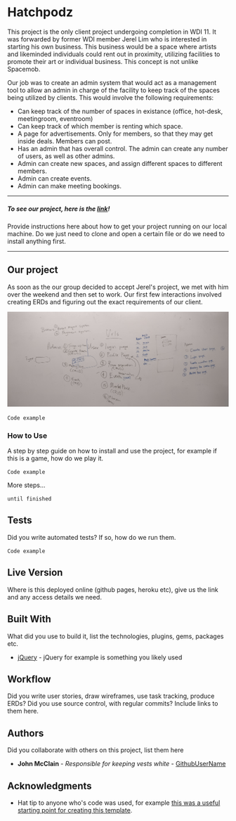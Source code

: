 # Hatchpodz

This project is the only client project undergoing completion in WDI 11. It was forwarded by former WDI member Jerel Lim who is interested in starting his own business. This business would be a space where artists and likeminded individuals could rent out in proximity, utilizing facilities to promote their art or individual business. This concept is not unlike Spacemob.

Our job was to create an admin system that would act as a management tool to allow an admin in charge of the facility to keep track of the spaces being utilized by clients. This would involve the following requirements:
* Can keep track of the number of spaces in existance (office, hot-desk, meetingroom, eventroom)
* Can keep track of which member is renting which space.
* A page for advertisements. Only for members, so that they may get inside deals. Members can post.
* Has an admin that has overall control. The admin can create any number of users, as well as other admins.
* Admin can create new spaces, and assign different spaces to different members.
* Admin can create events.
* Admin can make meeting bookings.

---

##### To see our project, here is the [link](https://www.facebook.com)!

Provide instructions here about how to get your project running on our local machine. Do we just need to clone and open a certain file or do we need to install anything first.

---

## Our project

As soon as the our group decided to accept Jerel's project, we met with him over the weekend and then set to work. Our first few interactions involved creating ERDs and figuring out the exact requirements of our client.

![Rough requirements](./app/assets/images/requirements.png)

```
Code example
```

### How to Use

A step by step guide on how to install and use the project, for example if this is a game, how do we play it.


```
Code example
```

More steps...

```
until finished
```


## Tests

Did you write automated tests? If so, how do we run them.


```
Code example
```

## Live Version

Where is this deployed online (github pages, heroku etc), give us the link and any access details we need.

## Built With

What did you use to build it, list the technologies, plugins, gems, packages etc.

* [jQuery](http://jquery.com/) - jQuery for example is something you likely used

## Workflow

Did you write user stories, draw wireframes, use task tracking, produce ERDs? Did you use source control, with regular commits? Include links to them here.

## Authors

Did you collaborate with others on this project, list them here

* **John McClain** - *Responsible for keeping vests white* - [GithubUserName](https://github.com/GithubUserName)

## Acknowledgments

* Hat tip to anyone who's code was used, for example [this was a useful starting point for creating this template](https://gist.github.com/PurpleBooth/109311bb0361f32d87a2).
